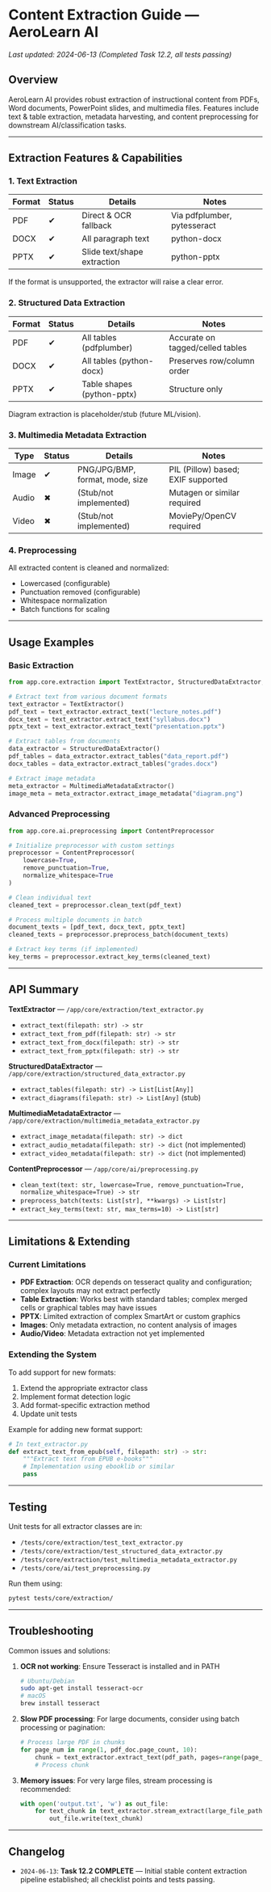 # Content Extraction Guide — AeroLearn AI

_Last updated: 2024-06-13 (Completed Task 12.2, all tests passing)_

## Overview

AeroLearn AI provides robust extraction of instructional content from PDFs, Word documents, PowerPoint slides, and multimedia files. Features include text & table extraction, metadata harvesting, and content preprocessing for downstream AI/classification tasks.

---

## Extraction Features & Capabilities

### 1. Text Extraction

| Format | Status | Details                      | Notes                     |
|--------|--------|-----------------------------|---------------------------|
| PDF    | ✔      | Direct & OCR fallback        | Via pdfplumber, pytesseract|
| DOCX   | ✔      | All paragraph text           | python-docx               |
| PPTX   | ✔      | Slide text/shape extraction  | python-pptx               |

If the format is unsupported, the extractor will raise a clear error.

### 2. Structured Data Extraction

| Format | Status | Details                       | Notes          |
|--------|--------|------------------------------|----------------|
| PDF    | ✔      | All tables (pdfplumber)      | Accurate on tagged/celled tables|
| DOCX   | ✔      | All tables (python-docx)     | Preserves row/column order|
| PPTX   | ✔      | Table shapes (python-pptx)   | Structure only |

Diagram extraction is placeholder/stub (future ML/vision).

### 3. Multimedia Metadata Extraction

| Type   | Status | Details                             | Notes                                 |
|--------|--------|-------------------------------------|---------------------------------------|
| Image  | ✔      | PNG/JPG/BMP, format, mode, size     | PIL (Pillow) based; EXIF supported    |
| Audio  | ✖      | (Stub/not implemented)              | Mutagen or similar required           |
| Video  | ✖      | (Stub/not implemented)              | MoviePy/OpenCV required               |

### 4. Preprocessing

All extracted content is cleaned and normalized:
- Lowercased (configurable)
- Punctuation removed (configurable)
- Whitespace normalization
- Batch functions for scaling

---

## Usage Examples

### Basic Extraction

```python
from app.core.extraction import TextExtractor, StructuredDataExtractor, MultimediaMetadataExtractor

# Extract text from various document formats
text_extractor = TextExtractor()
pdf_text = text_extractor.extract_text("lecture_notes.pdf")
docx_text = text_extractor.extract_text("syllabus.docx")
pptx_text = text_extractor.extract_text("presentation.pptx")

# Extract tables from documents
data_extractor = StructuredDataExtractor()
pdf_tables = data_extractor.extract_tables("data_report.pdf")
docx_tables = data_extractor.extract_tables("grades.docx")

# Extract image metadata
meta_extractor = MultimediaMetadataExtractor()
image_meta = meta_extractor.extract_image_metadata("diagram.png")
```

### Advanced Preprocessing

```python
from app.core.ai.preprocessing import ContentPreprocessor

# Initialize preprocessor with custom settings
preprocessor = ContentPreprocessor(
    lowercase=True,
    remove_punctuation=True,
    normalize_whitespace=True
)

# Clean individual text
cleaned_text = preprocessor.clean_text(pdf_text)

# Process multiple documents in batch
document_texts = [pdf_text, docx_text, pptx_text]
cleaned_texts = preprocessor.preprocess_batch(document_texts)

# Extract key terms (if implemented)
key_terms = preprocessor.extract_key_terms(cleaned_text)
```

---

## API Summary

**TextExtractor** — `/app/core/extraction/text_extractor.py`
- `extract_text(filepath: str) -> str`
- `extract_text_from_pdf(filepath: str) -> str`
- `extract_text_from_docx(filepath: str) -> str`
- `extract_text_from_pptx(filepath: str) -> str`

**StructuredDataExtractor** — `/app/core/extraction/structured_data_extractor.py`
- `extract_tables(filepath: str) -> List[List[Any]]`
- `extract_diagrams(filepath: str) -> List[Any]` (stub)

**MultimediaMetadataExtractor** — `/app/core/extraction/multimedia_metadata_extractor.py`
- `extract_image_metadata(filepath: str) -> dict`
- `extract_audio_metadata(filepath: str) -> dict` (not implemented)
- `extract_video_metadata(filepath: str) -> dict` (not implemented)

**ContentPreprocessor** — `/app/core/ai/preprocessing.py`
- `clean_text(text: str, lowercase=True, remove_punctuation=True, normalize_whitespace=True) -> str`
- `preprocess_batch(texts: List[str], **kwargs) -> List[str]`
- `extract_key_terms(text: str, max_terms=10) -> List[str]`

---

## Limitations & Extending

### Current Limitations

- **PDF Extraction**: OCR depends on tesseract quality and configuration; complex layouts may not extract perfectly
- **Table Extraction**: Works best with standard tables; complex merged cells or graphical tables may have issues
- **PPTX**: Limited extraction of complex SmartArt or custom graphics
- **Images**: Only metadata extraction, no content analysis of images
- **Audio/Video**: Metadata extraction not yet implemented

### Extending the System

To add support for new formats:

1. Extend the appropriate extractor class
2. Implement format detection logic
3. Add format-specific extraction method
4. Update unit tests

Example for adding new format support:

```python
# In text_extractor.py
def extract_text_from_epub(self, filepath: str) -> str:
    """Extract text from EPUB e-books"""
    # Implementation using ebooklib or similar
    pass
```

---

## Testing

Unit tests for all extractor classes are in:
- `/tests/core/extraction/test_text_extractor.py`
- `/tests/core/extraction/test_structured_data_extractor.py`
- `/tests/core/extraction/test_multimedia_metadata_extractor.py`
- `/tests/core/ai/test_preprocessing.py`

Run them using:
```bash
pytest tests/core/extraction/
```

---

## Troubleshooting

Common issues and solutions:

1. **OCR not working**: Ensure Tesseract is installed and in PATH
   ```bash
   # Ubuntu/Debian
   sudo apt-get install tesseract-ocr
   # macOS
   brew install tesseract
   ```

2. **Slow PDF processing**: For large documents, consider using batch processing or pagination:
   ```python
   # Process large PDF in chunks
   for page_num in range(1, pdf_doc.page_count, 10):
       chunk = text_extractor.extract_text(pdf_path, pages=range(page_num, page_num+10))
       # Process chunk
   ```

3. **Memory issues**: For very large files, stream processing is recommended:
   ```python
   with open('output.txt', 'w') as out_file:
       for text_chunk in text_extractor.stream_extract(large_file_path):
           out_file.write(text_chunk)
   ```

---

## Changelog

- `2024-06-13`: **Task 12.2 COMPLETE** — Initial stable content extraction pipeline established; all checklist points and tests passing.
